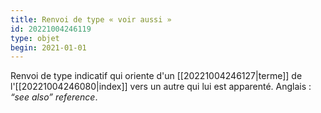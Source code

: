 ```yaml
---
title: Renvoi de type « voir aussi »
id: 20221004246119
type: objet
begin: 2021-01-01
---
```


Renvoi de type indicatif qui oriente d'un [[20221004246127|terme]] de l'[[20221004246080|index]] vers un autre qui lui est apparenté. Anglais : *“see also” reference*.